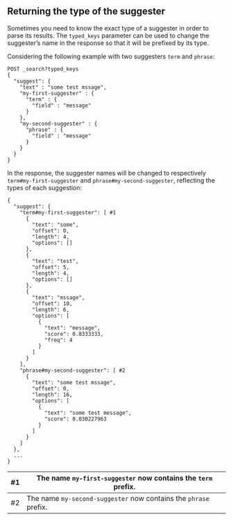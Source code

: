## Returning the type of the suggester

Sometimes you need to know the exact type of a suggester in order to parse its results. The `typed_keys` parameter can be used to change the suggester’s name in the response so that it will be prefixed by its type.

Considering the following example with two suggesters `term` and `phrase`:
    
    
    POST _search?typed_keys
    {
      "suggest": {
        "text" : "some test mssage",
        "my-first-suggester" : {
          "term" : {
            "field" : "message"
          }
        },
        "my-second-suggester" : {
          "phrase" : {
            "field" : "message"
          }
        }
      }
    }

In the response, the suggester names will be changed to respectively `term#my-first-suggester` and `phrase#my-second-suggester`, reflecting the types of each suggestion:
    
    
    {
      "suggest": {
        "term#my-first-suggester": [ #1
          {
            "text": "some",
            "offset": 0,
            "length": 4,
            "options": []
          },
          {
            "text": "test",
            "offset": 5,
            "length": 4,
            "options": []
          },
          {
            "text": "mssage",
            "offset": 10,
            "length": 6,
            "options": [
              {
                "text": "message",
                "score": 0.8333333,
                "freq": 4
              }
            ]
          }
        ],
        "phrase#my-second-suggester": [ #2
          {
            "text": "some test mssage",
            "offset": 0,
            "length": 16,
            "options": [
              {
                "text": "some test message",
                "score": 0.030227963
              }
            ]
          }
        ]
      },
      ...
    }

#1| The name `my-first-suggester` now contains the `term` prefix.     
---|---    
#2| The name `my-second-suggester` now contains the `phrase` prefix. 
